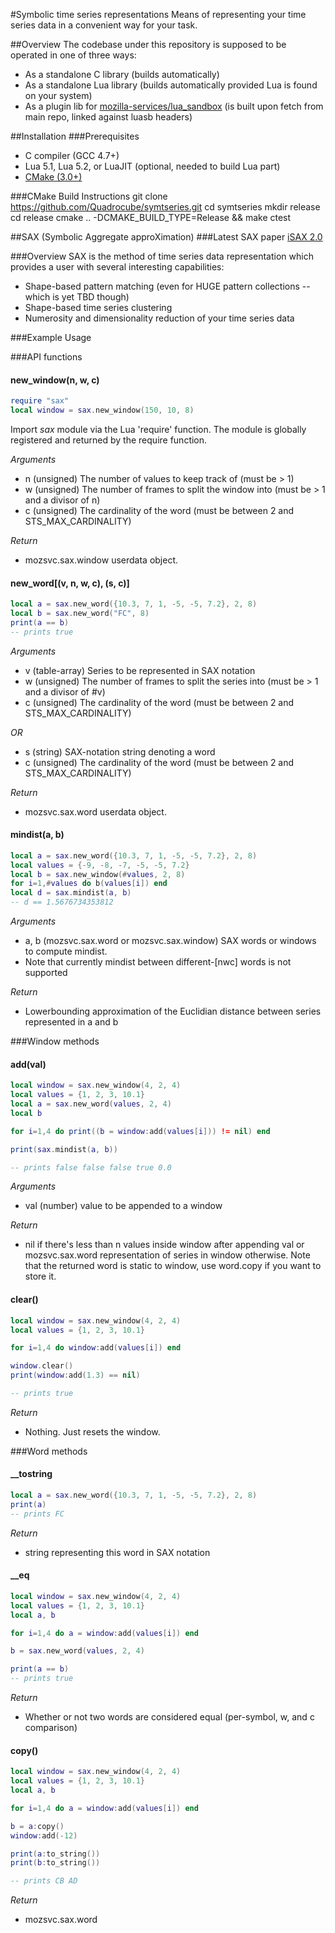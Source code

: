 #Symbolic time series representations
Means of representing your time series data in a convenient way for your task.

##Overview
The codebase under this repository is supposed to be operated in one of three ways:  

* As a standalone C library (builds automatically)
* As a standalone Lua library (builds automatically provided Lua is found on your system)
* As a plugin lib for [mozilla-services/lua_sandbox](https://github.com/mozilla-services/lua_sandbox) (is built upon fetch from main repo, linked against luasb headers)

##Installation
###Prerequisites
* C compiler (GCC 4.7+)
* Lua 5.1, Lua 5.2, or LuaJIT (optional, needed to build Lua part)
* [CMake (3.0+)](http://cmake.org/cmake/resources/software.html)

###CMake Build Instructions
    git clone https://github.com/Quadrocube/symtseries.git
    cd symtseries
    mkdir release
    cd release
    cmake .. -DCMAKE_BUILD_TYPE=Release && make
    ctest

##SAX (Symbolic Aggregate approXimation)
###Latest SAX paper 
[iSAX 2.0](http://www.cs.ucr.edu/~eamonn/iSAX_2.0.pdf "iSAX 2.0")

###Overview
SAX is the method of time series data representation which provides a user with several interesting capabilities:  

* Shape-based pattern matching (even for HUGE pattern collections -- which is yet TBD though)
* Shape-based time series clustering
* Numerosity and dimensionality reduction of your time series data

###Example Usage

###API functions
#### new_window(n, w, c)
```lua
require "sax"
local window = sax.new_window(150, 10, 8)
```

Import _sax_ module via the Lua 'require' function. The module is
globally registered and returned by the require function. 

*Arguments*  

- n (unsigned) The number of values to keep track of (must be > 1)
- w (unsigned) The number of frames to split the window into (must be > 1 and a divisor of n)
- c (unsigned) The cardinality of the word (must be between 2 and STS_MAX_CARDINALITY)

*Return*  

- mozsvc.sax.window userdata object.

#### new_word[(v, n, w, c), (s, c)]
```lua
local a = sax.new_word({10.3, 7, 1, -5, -5, 7.2}, 2, 8)
local b = sax.new_word("FC", 8)
print(a == b)
-- prints true
```

*Arguments*  

- v (table-array) Series to be represented in SAX notation
- w (unsigned) The number of frames to split the series into (must be > 1 and a divisor of #v)
- c (unsigned) The cardinality of the word (must be between 2 and STS_MAX_CARDINALITY)  

*OR*  

- s (string) SAX-notation string denoting a word
- c (unsigned) The cardinality of the word (must be between 2 and STS_MAX_CARDINALITY)  

*Return*  

- mozsvc.sax.word userdata object.

#### mindist(a, b)
```lua
local a = sax.new_word({10.3, 7, 1, -5, -5, 7.2}, 2, 8)
local values = {-9, -8, -7, -5, -5, 7.2}
local b = sax.new_window(#values, 2, 8)
for i=1,#values do b(values[i]) end
local d = sax.mindist(a, b)
-- d == 1.5676734353812
```

*Arguments*  

- a, b (mozsvc.sax.word or mozsvc.sax.window) SAX words or windows to compute mindist. 
- Note that currently mindist between different-[nwc] words is not supported

*Return*  

- Lowerbounding approximation of the Euclidian distance between series represented in a and b

###Window methods

#### add(val)
```lua
local window = sax.new_window(4, 2, 4)
local values = {1, 2, 3, 10.1}
local a = sax.new_word(values, 2, 4)
local b

for i=1,4 do print((b = window:add(values[i])) != nil) end

print(sax.mindist(a, b))

-- prints false false false true 0.0
```

*Arguments*  

- val (number) value to be appended to a window

*Return*  

- nil if there's less than n values inside window after appending val or mozsvc.sax.word representation of series in window otherwise. Note that the returned word is static to window, use word.copy if you want to store it.

#### clear()
```lua
local window = sax.new_window(4, 2, 4)
local values = {1, 2, 3, 10.1}

for i=1,4 do window:add(values[i]) end

window.clear()
print(window:add(1.3) == nil)

-- prints true
```

*Return*  

- Nothing. Just resets the window.

###Word methods

#### __tostring
```lua
local a = sax.new_word({10.3, 7, 1, -5, -5, 7.2}, 2, 8)
print(a)
-- prints FC
```

*Return*  

- string representing this word in SAX notation

#### __eq
```lua
local window = sax.new_window(4, 2, 4)
local values = {1, 2, 3, 10.1}
local a, b

for i=1,4 do a = window:add(values[i]) end

b = sax.new_word(values, 2, 4)

print(a == b)
-- prints true
```

*Return*  

- Whether or not two words are considered equal (per-symbol, w, and c comparison)

#### copy()
```lua
local window = sax.new_window(4, 2, 4)
local values = {1, 2, 3, 10.1}
local a, b

for i=1,4 do a = window:add(values[i]) end

b = a:copy()
window:add(-12)

print(a:to_string())
print(b:to_string())

-- prints CB AD
```

*Return*  

- mozsvc.sax.word
